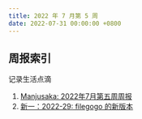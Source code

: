 ```yaml
---
title: 2022 年 7 月第 5 周
date: 2022-07-31 00:00:00 +0800
---
```


## 周报索引

记录生活点滴

<!--more-->

1. [Manjusaka: 2022年7月第五周周报](https://www.manjusaka.blog/weekly/2022-07-week5.html)
2. [新一：2022-29: filegogo 的新版本](https://awing.notion.site/2022-29-filegogo-2ee230b7971048988710f0d7dbe96a09)

